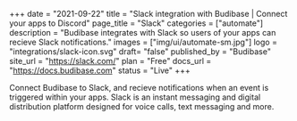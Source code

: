 +++
date = "2021-09-22"
title = "Slack integration with Budibase | Connect your apps to Discord"
page_title = "Slack"
categories = ["automate"] 
description = "Budibase integrates with Slack so users of your apps can recieve Slack notifications."
images = ["img/ui/automate-sm.jpg"]
logo = "integrations/slack-icon.svg"
draft= "false"
published_by = "Budibase"
site_url = "https://slack.com/"
plan = "Free"
docs_url = "https://docs.budibase.com"
status = "Live" 
+++

Connect Budibase to Slack, and recieve notifications when an event is triggered within your apps. Slack is an instant messaging and digital distribution platform designed for voice calls, text messaging and more.